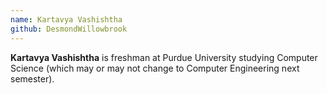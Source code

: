 ```yaml
---
name: Kartavya Vashishtha
github: DesmondWillowbrook
---
```


**Kartavya Vashishtha** is freshman at Purdue University studying Computer Science (which may or may not change to Computer Engineering next semester).
